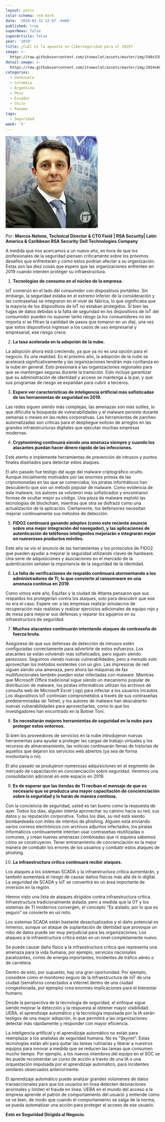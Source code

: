 ```yaml
---
layout: posts
color-schema: red-dark
date: '2019-01-31 12:07 -0400'
published: true
superNews: false
superArticle: false
year: '2019'
title: ¿Cuál es la apuesta en Ciberseguridad para el 2019?
image: >-
  https://raw.githubusercontent.com/itnewslat/assets/master/img/540x320/Ciber-seguridad-p.jpg
detail-image: >-
  https://raw.githubusercontent.com/itnewslat/assets/master/img/1024x680/Ciber-seguridad-g.jpg
categories:
  - Venezuela
  - Colombia
  - Argentina
  - Perú
  - Ecuador
  - Chile
  - Panama
tags:
  - Seguridad
week: '5'
---
```


![](https://raw.githubusercontent.com/itnewslat/assets/master/img/300x300/Marcos-Nehme.jpg)
 
Por: **Marcos Nehme, Technical Director & CTO Field** 
**| RSA Security| Latin America & Caribbean RSA Security**
**Dell Technologies Company**

A medida que nos acercamos a un nuevo año, es hora de que los profesionales de la seguridad piensen críticamente sobre los próximos desafíos que enfrentarán y cómo estos podrían afectar a su organización. Estas son las diez cosas que espero que las organizaciones enfrenten en 2019 cuando intenten proteger su infraestructura.

1. **Tecnologías de consumo en el núcleo de la empresa.**

  IoT comenzó en el lado del consumidor con dispositivos portátiles. Sin embargo, la seguridad estaba en el extremo inferior de la consideración y las contraseñas se integraron en el nivel de fábrica, lo que significaba que la mayoría de los dispositivos de IoT no estaban protegidos. Si bien las fugas de datos debidas a la falta de seguridad en los dispositivos de IoT del consumidor pueden no suponer tanto riesgo (a los consumidores no les importa si se filtran la cantidad de pasos que tomaron en un día), una vez que estos dispositivos ingresan a los casos de uso empresarial y empresarial, ese riesgo crece.

2. **La tasa acelerada en la adopción de la nube.**

  La adopción ahora está creciendo, ya que ya no es una opción para el negocio. Es una realidad.  En el próximo año, la adopción de la nube se acelerará significativamente y las organizaciones tendrán más confianza en la nube en general. Esto presionará a las organizaciones regionales para que se mantengan seguras durante la transición. Esto incluye garantizar que su administración de identidad y acceso se mantenga a la par, y que sus programas de riesgo se expandan para cubrir a terceros.

3. **Espere ver características de inteligencia artificial más sofisticadas de las herramientas de seguridad en 2019.**

  Las redes siguen siendo más complejas, las amenazas son más sutiles, lo que dificulta la búsqueda de vulnerabilidades y el malware persiste durante semanas o meses en las redes corporativas. Las herramientas de parcheo automatizadas son críticas para el despliegue exitoso de arreglos en las grandes infraestructuras digitales que ejecutan muchas empresas modernas.

4. **Cryptomining continuará siendo una amenaza siempre y cuando los atacantes puedan hacer dinero rápido de las infecciones.**

  Esté atento e implemente herramientas de prevención de intrusos y puntos finales diseñados para detectar estos ataques.

  El año pasado fue testigo del auge del malware criptográfico oculto. Aunque inicialmente motivados por las enormes primas de las criptomonedas en las que se comerciaba, los piratas informáticos han descubierto que son un método popular de malware. Como evidencia de este malware, los autores se volvieron más sofisticados y encontraron formas de ocultar mejor su código. Una pieza de malware explotó las tecnologías de blockchain, mientras que otra se disfrazó como una actualización de la aplicación. Ciertamente, los defensores necesitan mejorar continuamente sus métodos de detección.

5. **FIDO2 continuará ganando adeptos (como este reciente anuncio sobre una mejor integración del navegador), y las aplicaciones de autenticación de teléfonos inteligentes mejorarán e integrarán mejor en numerosos productos móviles.**
 
  Este año se vio el anuncio de las herramientas y los protocolos de FIDO2 que pueden ayudar a mejorar la seguridad utilizando claves de hardware. Una serie de adquisiciones y asociaciones en el mercado de la autenticación señalan la importancia de la seguridad de la identidad.

6. **La falta de verificaciones de respaldo continuará atormentando a los administradores de TI, lo que convierte al ransomware en una amenaza continua en 2019**.

  Como vimos este año, Equifax y la ciudad de Atlanta pensaron que sus respaldos los protegerían contra los ataques, solo para descubrir que ese no era el caso. Espere ver a las empresas realizar simulacros de recuperación más realistas y realizar ejercicios adicionales de equipo rojo y de mesa para mejorar sus defensas y reparar los agujeros en su infraestructura de seguridad.

7. **Muchos atacantes continuarán intentando ataques de contraseña de fuerza bruta.**

  Asegúrese de que sus defensas de detección de intrusos estén configuradas correctamente para advertirle de estos esfuerzos. Los atacantes se están volviendo más sofisticados, pero siguen siendo perezosos. Seguimos viendo nuevas vulnerabilidades, pero a menudo solo aprovechan los métodos existentes con un giro. Las impresoras de red siguen siendo una amenaza, pero ahora las máquinas de fax multifuncionales también pueden estar infectadas con malware. Mientras que Microsoft Office tradicional sigue siendo un mecanismo popular de distribución de malware, los piratas informáticos utilizan los archivos de consulta web de Microsoft Excel (.iqy) para infectar a los usuarios incautos. Los dispositivos IoT continúan comprometidos a través de sus contraseñas predeterminadas de Telnet, y los autores de malware han descubierto nuevas vulnerabilidades para aprovecharlas, como lo que los investigadores han encontrado en la Botnet Torii.

8. **Se necesitarán mejores herramientas de seguridad en la nube para proteger estos entornos.**

  Si bien los proveedores de servicios en la nube introdujeron nuevas herramientas para ayudar a proteger las cargas de trabajo virtuales y los recursos de almacenamiento, las noticias continuarán llenas de historias de aquellos que dejaron los servicios web abiertos (ya sea de forma involuntaria o no).

  El año pasado se produjeron numerosas adquisiciones en el segmento de mercado de capacitación en concienciación sobre seguridad. Veremos una consolidación adicional en este espacio en 2019.

9. **Es de esperar que las tiendas de TI reciban el mensaje de que es necesario que se produzca una mayor capacitación de concienciación sobre la seguridad y lo harán de manera continua.**
 
  Con la conciencia de seguridad, usted es tan bueno como la respuesta de ayer. Todos los días, alguien intenta aprovechar su camino hacia su red, sus datos y su reputación corporativa. Todos los días, su red está siendo bombardeada con miles de intentos de phishing. Alguien está enviando varios correos electrónicos con archivos adjuntos infectados; los piratas informáticos continuamente intentan usar contraseñas reutilizadas o comunes, y crean nuevas amenazas combinadas que ni siquiera sabemos cómo se construyeron. Tener entrenamiento de concienciación es la mejor manera de combatir los errores de los usuarios y combatir estos ataques de phishing.

10. **La infraestructura crítica continuará recibir ataques.**

  Los ataques a los sistemas SCADA y la infraestructura crítica aumentarán, y también aumentará el riesgo de causar daños físicos más allá de lo digital. La seguridad de SCADA y IoT se convertirá en un área importante de inversión en la región.

  Hemos visto una lista de ataques dirigidos contra infraestructura crítica. Infraestructura tradicionalmente aislada, pero a medida que la OT y los sistemas de TI modernos convergen, el concepto "Es aislado, por lo que es seguro" se convierte en un mito.

  Los sistemas SCADA están bastante desactualizados y el daño potencial es inmenso, aunque un ataque de suplantación de identidad que provoque un robo de datos puede ser muy perjudicial para las organizaciones; Los ataques a la infraestructura crítica están en un nivel completamente nuevo.

  Se puede causar daño físico a la infraestructura crítica que representa una amenaza para la vida humana, por ejemplo, servicios nacionales paralizantes, cortes de energía importantes, incidentes de tráfico aéreo o de carretera.

  Dentro de esto, por supuesto, hay una gran oportunidad. Por ejemplo, considere cómo el monitoreo seguro de la infraestructura de IoT de una ciudad (semáforos conectados a internet dentro de una ciudad congestionada, por ejemplo) crea enormes implicaciones para el bienestar humano.

Desde la perspectiva de la tecnología de seguridad, el enfoque sigue siendo mejorar la detección y la respuesta al obtener mayor visibilidad.  UEBA, el aprendizaje automático y la tecnología impulsada por la IA serán testigos de una mayor adopción, lo que permitirá a las organizaciones detectar más rápidamente y responder con mayor eficiencia.

La inteligencia artificial y el aprendizaje automático no están para reemplazar a los analistas de seguridad humana. No es "Skynet". Estas tecnologías están ahí para quitar las tareas rutinarias y liberar a nuestros equipos para innovar a medida que se reducen las tareas que consumen mucho tiempo. Por ejemplo, a los nuevos miembros del equipo en el SOC se les puede recomendar un curso de acción a través de una IA o una orquestación impulsada por el aprendizaje automático, para incidentes similares observados anteriormente.

El aprendizaje automático puede analizar grandes volúmenes de datos transaccionales para que los usuarios en línea detecten desviaciones anormales y limiten el fraude en línea. UEBA en el mundo del acceso a la empresa aprende el patrón de comportamiento del usuario y entiende cómo se ve bien, de modo que cuando el comportamiento se salga de la norma, se pueda automatizar una acción para proteger el acceso de ese usuario.

**Esto es Seguridad Dirigida al Negocio.**